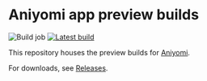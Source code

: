 # Aniyomi app preview builds

![Build job](https://github.com/Dark25/animetail-preview/workflows/Build%20job/badge.svg) [![Latest build](https://img.shields.io/github/v/release/dark25/animetail-preview.svg?maxAge=3600&label=Latest%20build)](https://github.com/dark25/animetail-preview/releases)

This repository houses the preview builds for [Aniyomi](https://github.com/dark25/animetail2).

For downloads, see [Releases](https://github.com/dark25/animetail-preview/releases).
